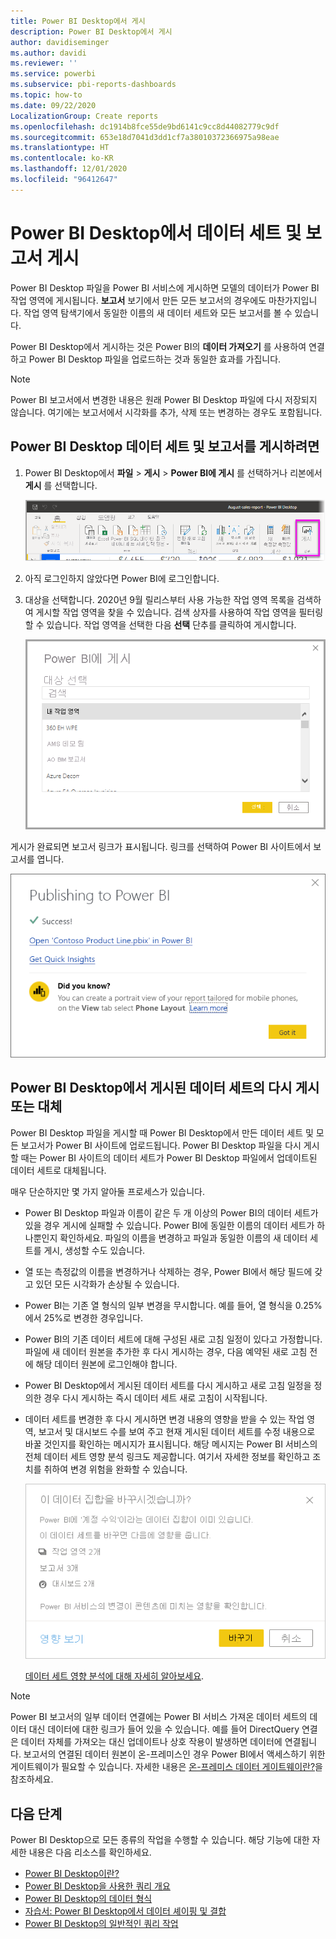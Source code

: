 ```yaml
---
title: Power BI Desktop에서 게시
description: Power BI Desktop에서 게시
author: davidiseminger
ms.author: davidi
ms.reviewer: ''
ms.service: powerbi
ms.subservice: pbi-reports-dashboards
ms.topic: how-to
ms.date: 09/22/2020
LocalizationGroup: Create reports
ms.openlocfilehash: dc1914b8fce55de9bd6141c9cc8d44082779c9df
ms.sourcegitcommit: 653e18d7041d3dd1cf7a38010372366975a98eae
ms.translationtype: HT
ms.contentlocale: ko-KR
ms.lasthandoff: 12/01/2020
ms.locfileid: "96412647"
---
```

# <a name="publish-datasets-and-reports-from-power-bi-desktop"></a>Power BI Desktop에서 데이터 세트 및 보고서 게시
Power BI Desktop 파일을 Power BI 서비스에 게시하면 모델의 데이터가 Power BI 작업 영역에 게시됩니다. **보고서** 보기에서 만든 모든 보고서의 경우에도 마찬가지입니다. 작업 영역 탐색기에서 동일한 이름의 새 데이터 세트와 모든 보고서를 볼 수 있습니다.

Power BI Desktop에서 게시하는 것은 Power BI의 **데이터 가져오기** 를 사용하여 연결하고 Power BI Desktop 파일을 업로드하는 것과 동일한 효과를 가집니다.

> [!NOTE]
> Power BI 보고서에서 변경한 내용은 원래 Power BI Desktop 파일에 다시 저장되지 않습니다. 여기에는 보고서에서 시각화를 추가, 삭제 또는 변경하는 경우도 포함됩니다.

## <a name="to-publish-a-power-bi-desktop-dataset-and-reports"></a>Power BI Desktop 데이터 세트 및 보고서를 게시하려면
1. Power BI Desktop에서 **파일** \> **게시** \> **Power BI에 게시** 를 선택하거나 리본에서 **게시** 를 선택합니다.  

   ![게시 단추](media/desktop-upload-desktop-files/pbid_publish_publishbutton.png)


2. 아직 로그인하지 않았다면 Power BI에 로그인합니다.
3. 대상을 선택합니다. 2020년 9월 릴리스부터 사용 가능한 작업 영역 목록을 검색하여 게시할 작업 영역을 찾을 수 있습니다. 검색 상자를 사용하여 작업 영역을 필터링할 수 있습니다. 작업 영역을 선택한 다음 **선택** 단추를 클릭하여 게시합니다.

   ![게시 대상 선택](media/desktop-upload-desktop-files/pbid_publish_select_destination.png)

게시가 완료되면 보고서 링크가 표시됩니다. 링크를 선택하여 Power BI 사이트에서 보고서를 엽니다.

![게시 성공 대화 상자](media/desktop-upload-desktop-files/pbid_publish_success.png)

## <a name="republish-or-replace-a-dataset-published-from-power-bi-desktop"></a>Power BI Desktop에서 게시된 데이터 세트의 다시 게시 또는 대체
Power BI Desktop 파일을 게시할 때 Power BI Desktop에서 만든 데이터 세트 및 모든 보고서가 Power BI 사이트에 업로드됩니다. Power BI Desktop 파일을 다시 게시할 때는 Power BI 사이트의 데이터 세트가 Power BI Desktop 파일에서 업데이트된 데이터 세트로 대체됩니다.

매우 단순하지만 몇 가지 알아둘 프로세스가 있습니다.

* Power BI Desktop 파일과 이름이 같은 두 개 이상의 Power BI의 데이터 세트가 있을 경우 게시에 실패할 수 있습니다. Power BI에 동일한 이름의 데이터 세트가 하나뿐인지 확인하세요. 파일의 이름을 변경하고 파일과 동일한 이름의 새 데이터 세트를 게시, 생성할 수도 있습니다.
* 열 또는 측정값의 이름을 변경하거나 삭제하는 경우, Power BI에서 해당 필드에 갖고 있던 모든 시각화가 손상될 수 있습니다. 
* Power BI는 기존 열 형식의 일부 변경을 무시합니다. 예를 들어, 열 형식을 0.25%에서 25%로 변경한 경우입니다.
* Power BI의 기존 데이터 세트에 대해 구성된 새로 고침 일정이 있다고 가정합니다. 파일에 새 데이터 원본을 추가한 후 다시 게시하는 경우, 다음 예약된 새로 고침 전에 해당 데이터 원본에 로그인해야 합니다.
* Power BI Desktop에서 게시된 데이터 세트를 다시 게시하고 새로 고침 일정을 정의한 경우 다시 게시하는 즉시 데이터 세트 새로 고침이 시작됩니다.
* 데이터 세트를 변경한 후 다시 게시하면 변경 내용의 영향을 받을 수 있는 작업 영역, 보고서 및 대시보드 수를 보여 주고 현재 게시된 데이터 세트를 수정 내용으로 바꿀 것인지를 확인하는 메시지가 표시됩니다. 해당 메시지는 Power BI 서비스의 전체 데이터 세트 영향 분석 링크도 제공합니다. 여기서 자세한 정보를 확인하고 조치를 취하여 변경 위험을 완화할 수 있습니다.

   ![데이터 세트 재게시의 영향에 대한 경고](media/desktop-upload-desktop-files/pbid-dataset-impact-analysis-desktop-warning.png)

   [데이터 세트 영향 분석에 대해 자세히 알아보세요](../collaborate-share/service-dataset-impact-analysis.md).

> [!NOTE]
> Power BI 보고서의 일부 데이터 연결에는 Power BI 서비스 가져온 데이터 세트의 데이터 대신 데이터에 대한 링크가 들어 있을 수 있습니다. 예를 들어 DirectQuery 연결은 데이터 자체를 가져오는 대신 업데이트나 상호 작용이 발생하면 데이터에 연결됩니다. 보고서의 연결된 데이터 원본이 온-프레미스인 경우 Power BI에서 액세스하기 위한 게이트웨이가 필요할 수 있습니다. 자세한 내용은 [온-프레미스 데이터 게이트웨이란?](../connect-data/service-gateway-onprem.md)을 참조하세요.
> 

## <a name="next-steps"></a>다음 단계

Power BI Desktop으로 모든 종류의 작업을 수행할 수 있습니다. 해당 기능에 대한 자세한 내용은 다음 리소스를 확인하세요.

* [Power BI Desktop이란?](../fundamentals/desktop-what-is-desktop.md)
* [Power BI Desktop을 사용한 쿼리 개요](../transform-model/desktop-query-overview.md)
* [Power BI Desktop의 데이터 형식](../connect-data/desktop-data-types.md)
* [자습서: Power BI Desktop에서 데이터 셰이핑 및 결합](../connect-data/desktop-shape-and-combine-data.md)
* [Power BI Desktop의 일반적인 쿼리 작업](../transform-model/desktop-common-query-tasks.md)
